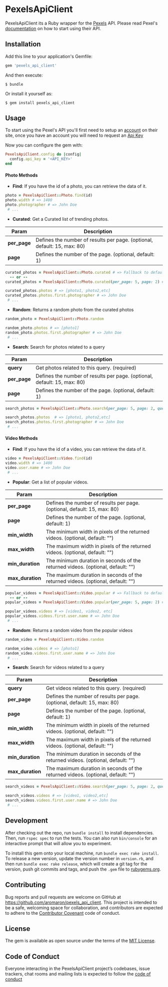 # PexelsApiClient

PexelsApiClient its a Ruby wrapper for the [Pexels](https://www.pexels.com) API. Please read Pexel's [documentation](https://www.pexels.com/api/documentation/) on how to start using their API.

## Installation

Add this line to your application's Gemfile:

```ruby
gem 'pexels_api_client'
```

And then execute:

    $ bundle

Or install it yourself as:

    $ gem install pexels_api_client

## Usage

To start using the Pexel's API you'll first need to setup an [account](https://www.pexels.com/join/) on their site, once you have an account you will need to request an [Api Key](https://www.pexels.com/api/new/)

Now you can configure the gem with:

```ruby
PexelsApiClient.config do |config|
  config.api_key = '<API_KEY>'
end
```

#### Photo Methods

*  **Find**: If you have the id of a photo, you can retrieve the data of it.

```ruby
photo = PexelsApiClient::Photo.find(id)
photo.width # => 1400
photo.photographer # => John Doe
 # ...
```

*  **Curated**: Get a Curated list of trending photos. 

| **Param**     | **Description** |
| ------        | ------ |
| **per_page**  | Defines the number of results per page. (optional, default: 15, max: 80) |
| **page**      | Defines the number of the page. (optional, default: 1) | 

```ruby
curated_photos = PexelsApiClient::Photo.curated # => Fallback to default options
  -- or --
curated_photos = PexelsApiClient::Photo.curated(per_page: 5, page: 2) # => With custom options

curated_photos.photos # => [photo1, photo2,etc]
curated_photos.photos.first.photographer # => John Doe
 # ...
```

*  **Random**: Returns a random photo from the curated photos

```ruby
random_photo = PexelsApiClient::Photo.random

random_photo.photos # => [photo1]
random_photo.photos.first.photographer # => John Doe
 # ...
```

*  **Search**: Search for photos related to a query

| **Param**     | **Description** |
| ------        | ------ |
| **query**     | Get photos related to this query. (required) |
| **per_page**  | Defines the number of results per page. (optional, default: 15, max: 80) |
| **page**      | Defines the number of the page. (optional, default: 1) | 

```ruby
search_photos = PexelsApiClient::Photo.search(per_page: 5, page: 2, query: 'people')

search_photos.photos  # => [photo1, photo2,etc]
search_photos.photos.first.photographer # => John Doe
 # ...
```

#### Video Methods

*  **Find**: If you have the id of a video, you can retrieve the data of it.

```ruby
video = PexelsApiClient::Video.find(id)
video.width # => 1400
video.user.name # => John Doe
 # ...
```

*  **Popular**: Get a list of popular videos. 

| **Param**        | **Description** |
| ------           | ------ |
| **per_page**     | Defines the number of results per page. (optional, default: 15, max: 80) |
| **page**         | Defines the number of the page. (optional, default: 1) | 
| **min_width**    | The minimum width in pixels of the returned videos. (optional, default: "") |
| **max_width**    | The maximum width in pixels of the returned videos. (optional, default: "") | 
| **min_duration** | The minimum duration in seconds of the returned videos. (optional, default: "")|
| **max_duration** | The maximum duration in seconds of the returned videos. (optional, default: "") | 

```ruby
popular_videos = PexelsApiClient::Video.popular # => Fallback to default options
  -- or --
popular_videos = PexelsApiClient::Video.popular(per_page: 5, page: 2) # => With custom options

popular_videos.videos # => [video1, video2, etc]
popular_videos.videos.first.user.name # => John Doe
 # ...
```

*  **Random**: Returns a random video from the popular videos

```ruby
random_video = PexelsApiClient::Video.random

random_video.videos # => [photo1]
random_video.videos.first.user.name # => John Doe
 # ...
```

*  **Search**: Search for videos related to a query


| **Param**        | **Description** |
| ------           | ------ |
| **query**        | Get videos related to this query. (required) |
| **per_page**     | Defines the number of results per page. (optional, default: 15, max: 80) |
| **page**         | Defines the number of the page. (optional, default: 1) | 
| **min_width**    | The minimum width in pixels of the returned videos. (optional, default: "") |
| **max_width**    | The maximum width in pixels of the returned videos. (optional, default: "") | 
| **min_duration** | The minimum duration in seconds of the returned videos. (optional, default: "")|
| **max_duration** | The maximum duration in seconds of the returned videos. (optional, default: "") | 

```ruby
search_videos = PexelsApiClient::Video.search(per_page: 5, page: 2, query: 'people')

search_videos.videos # => [video1, video2,etc]
search_videos.videos.first.user.name # => John Doe
 # ...
```

## Development

After checking out the repo, run `bundle install` to install dependencies. Then, run `rspec spec` to run the tests. You can also run `bin/console` for an interactive prompt that will allow you to experiment.

To install this gem onto your local machine, run `bundle exec rake install`. To release a new version, update the version number in `version.rb`, and then run `bundle exec rake release`, which will create a git tag for the version, push git commits and tags, and push the `.gem` file to [rubygems.org](https://rubygems.org).

## Contributing

Bug reports and pull requests are welcome on GitHub at https://github.com/aromaron/pexels_api_client. This project is intended to be a safe, welcoming space for collaboration, and contributors are expected to adhere to the [Contributor Covenant](http://contributor-covenant.org) code of conduct.

## License

The gem is available as open source under the terms of the [MIT License](https://opensource.org/licenses/MIT).

## Code of Conduct

Everyone interacting in the PexelsApiClient project’s codebases, issue trackers, chat rooms and mailing lists is expected to follow the [code of conduct](http://contributor-covenant.org)
